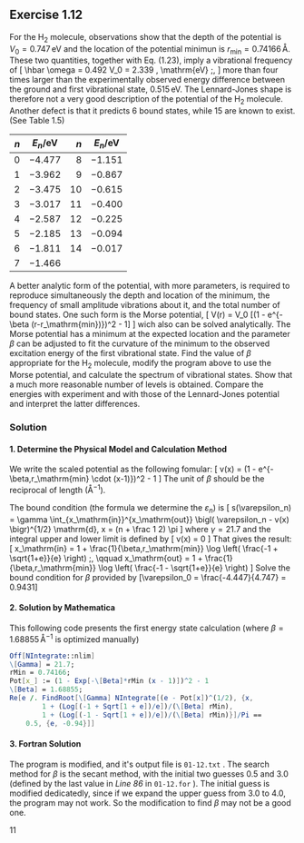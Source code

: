 ## Exercise 1.12

For the $\mathsf{H_2}$ molecule, observations show that the depth of the potential is $V_0 = 0.747 \, \mathrm{eV}$ and the location of the potential minimun is $r_\mathrm{min} = 0.74166 \, \mathrm{Å}$. These two quantities, together with Eq. (1.23), imply a vibrational frequency of
\[
\hbar \omega = 0.492 V_0 = 2.339 \, \mathrm{eV} \;,
\]
more than four times larger than the experimentally observed energy difference between the ground and first vibrational state, $0.515 \, \mathrm{eV}$. The Lennard-Jones shape is therefore not a very good description of the potential of the $\mathsf{H_2}$ molecule. Another defect is that it predicts 6 bound states, while 15 are known to exist. (See Table 1.5)

$n$ | $E_n/\mathrm{eV}$ | $n$ | $E_n/\mathrm{eV}$
---:|----------| ---:|---------
$0$ | $-4.477$ | $8$ | $-1.151$
$1$ | $-3.962$ | $9$ | $-0.867$
$2$ | $-3.475$ | $10$| $-0.615$
$3$ | $-3.017$ | $11$| $-0.400$
$4$ | $-2.587$ | $12$| $-0.225$
$5$ | $-2.185$ | $13$| $-0.094$
$6$ | $-1.811$ | $14$| $-0.017$
$7$ | $-1.466$

A better analytic form of the potential, with more parameters, is required to reproduce simultaneously the depth and location of the minimum, the frequency of small amplitude vibrations about it, and the total number of bound states. One such form is the Morse potential,
\[
V(r) = V_0 [(1 - e^{-\beta (r-r_\mathrm{min})})^2 - 1]
\]
wich also can be solved analytically. The Morse potential has a minimum at the expected location and the parameter $\beta$ can be adjusted to fit the curvature of the minimum to the observed excitation energy of the first vibrational state. Find the value of $\beta$ appropriate for the $\mathsf{H_2}$ molecule, modify the program above to use the Morse potential, and calculate the spectrum of vibrational states. Show that a much more reasonable number of levels is obtained. Compare the energies with experiment and with those of the Lennard-Jones potential and interpret the latter differences.

### Solution

#### 1. Determine the Physical Model and Calculation Method

We write the scaled potential as the following fomular:
\[
v(x) = (1 - e^{-\beta\,r_\mathrm{min} \cdot (x-1)})^2 - 1
\]
The unit of $\beta$ should be the reciprocal of length ($\mathrm{Å}^{-1}$).

The bound condition (the formula we determine the $\varepsilon_n$) is
\[
s(\varepsilon_n) = \gamma \int_{x_\mathrm{in}}^{x_\mathrm{out}} \bigl( \varepsilon_n - v(x) \bigr)^{1/2} \mathrm{d}\, x = (n + \frac 1 2) \pi
\]
where $\gamma = 21.7$ and the integral upper and lower limit is defined by
\[
v(x) = 0
\]
That gives the result:
\[
x_\mathrm{in} = 1 + \frac{1}{\beta\,r_\mathrm{min}} \log \left( \frac{-1 + \sqrt{1+e}}{e} \right) \;, \qquad
x_\mathrm{out} = 1 + \frac{1}{\beta\,r_\mathrm{min}} \log \left( \frac{-1 - \sqrt{1+e}}{e} \right)
\]
Solve the bound condition for $\beta$ provided by
\[\varepsilon_0 = \frac{-4.447}{4.747} = 0.9431\]

#### 2. Solution by Mathematica

This following code presents the first energy state calculation (where $\beta = 1.68855 \, \mathrm{Å^{-1}}$ is optimized manually)
```Mathematica
Off[NIntegrate::nlim]
\[Gamma] = 21.7;
rMin = 0.74166;
Pot[x_] := (1 - Exp[-\[Beta]*rMin (x - 1)])^2 - 1
\[Beta] = 1.68855;
Re[e /. FindRoot[\[Gamma] NIntegrate[(e - Pot[x])^(1/2), {x,
        1 + (Log[(-1 + Sqrt[1 + e])/e])/(\[Beta] rMin),
        1 + (Log[(-1 - Sqrt[1 + e])/e])/(\[Beta] rMin)}]/Pi ==
    0.5, {e, -0.94}]]
```
#### 3. Fortran Solution

The program is modified, and it's output file is `01-12.txt` . The search method for $\beta$ is the secant method, with the initial two guesses $0.5$ and $3.0$ (defined by the last value in *Line 86*  in `01-12.for` ). The initial guess is modified dedicatedly, since if we expand the upper guess from $3.0$ to $4.0$, the program may not work. So the modification to find $\beta$ may not be a good one.









11
